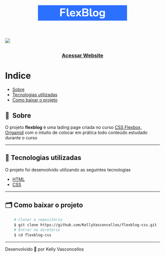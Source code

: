 <h1 align="center">
    <img src="public/logo.png">
</h1>

<h1>
    <img src="public/apresentacao.gif">
</h1>

<h3 align="center">
    <a href="https://kellyvasconcellos.github.io/flexblog-css/">Acessar Website</a>
<h3 >

# Indice

- [Sobre](#-sobre)
- [Tecnologias utilizadas](#-tecnologias-utilizadas)
- [Como baixar o projeto](#-como-baixar-o-projeto)

## 🔖&nbsp; Sobre

O projeto **flexblog** é uma lading page criada no curso [CSS Flexbox, Origamid](https://www.origamid.com/curso/css-flexbox/) com o intuito de colocar em prática todo conteúdo estudado durante o curso


---

## 🚀 Tecnologias utilizadas

O projeto foi desenvolvido utilizando as seguintes tecnologias

- [HTML](https://developer.mozilla.org/pt-BR/docs/Web/HTML)
- [CSS](https://developer.mozilla.org/pt-BR/docs/Web/CSS)

---

## 🗂 Como baixar o projeto

```bash
    # Clonar o repositório
    $ git clone https://github.com/KellyVasconcellos/flexblog-css.git
    # Entrar no diretório
    $ cd flexblog-css
```

---

Desenvolvido 💜 por Kelly Vasconcellos
